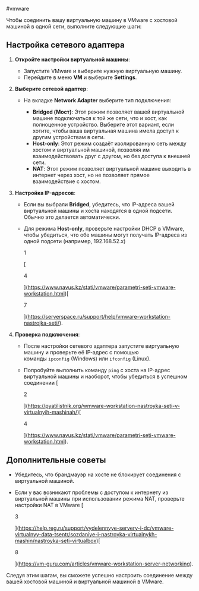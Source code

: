 #vmware

Чтобы соединить вашу виртуальную машину в VMware с хостовой машиной в одной сети, выполните следующие шаги:

## Настройка сетевого адаптера

1. **Откройте настройки виртуальной машины**:
    
    - Запустите VMware и выберите нужную виртуальную машину.
    - Перейдите в меню **VM** и выберите **Settings**.
    
2. **Выберите сетевой адаптер**:
    
    - На вкладке **Network Adapter** выберите тип подключения:
        
        - **Bridged (Мост)**: Этот режим позволяет вашей виртуальной машине подключаться к той же сети, что и хост, как полноценное устройство. Выберите этот вариант, если хотите, чтобы ваша виртуальная машина имела доступ к другим устройствам в сети.
        - **Host-only**: Этот режим создаёт изолированную сеть между хостом и виртуальной машиной, позволяя им взаимодействовать друг с другом, но без доступа к внешней сети.
        - **NAT**: Этот режим позволяет виртуальной машине выходить в интернет через хост, но не позволяет прямое взаимодействие с хостом.
        
    
3. **Настройка IP-адресов**:
    
    - Если вы выбрали **Bridged**, убедитесь, что IP-адреса вашей виртуальной машины и хоста находятся в одной подсети. Обычно это делается автоматически.
    - Для режима **Host-only**, проверьте настройки DHCP в VMware, чтобы убедиться, что обе машины могут получать IP-адреса из одной подсети (например, 192.168.52.x) 
        
        1
        
        [
        
        4
        
        ](https://www.navus.kz/stati/vmware/parametri-seti-vmware-workstation.html)[
        
        7
        
        ](https://serverspace.ru/support/help/vmware-workstation-nastrojka-seti/).
    
4. **Проверка подключения**:
    
    - После настройки сетевого адаптера запустите виртуальную машину и проверьте её IP-адрес с помощью команды `ipconfig` (Windows) или `ifconfig` (Linux).
    - Попробуйте выполнить команду `ping` с хоста на IP-адрес виртуальной машины и наоборот, чтобы убедиться в успешном соединении [
        
        2
        
        ](https://pyatilistnik.org/wmware-workstation-nastroyka-seti-v-virtualnyih-mashinah/)[
        
        4
        
        ](https://www.navus.kz/stati/vmware/parametri-seti-vmware-workstation.html).
    

## Дополнительные советы

- Убедитесь, что брандмауэр на хосте не блокирует соединения с виртуальной машиной.
- Если у вас возникают проблемы с доступом к интернету из виртуальной машины при использовании режима NAT, проверьте настройки NAT в VMware [
    
    3
    
    ](https://help.reg.ru/support/vydelennyye-servery-i-dc/vmware-virtualnyy-data-tsentr/sozdaniye-i-nastroyka-virtualnykh-mashin/nastroyka-seti-virtualbox)[
    
    8
    
    ](https://vm-guru.com/articles/vmware-workstation-server-networking).

Следуя этим шагам, вы сможете успешно настроить соединение между вашей хостовой машиной и виртуальной машиной в VMware.